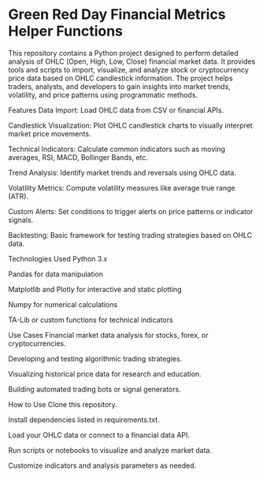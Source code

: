 # Green Red Day Financial Metrics Helper Functions


This repository contains a Python project designed to perform detailed analysis of OHLC (Open, High, Low, Close) financial market data. It provides tools and scripts to import, visualize, and analyze stock or cryptocurrency price data based on OHLC candlestick information. The project helps traders, analysts, and developers to gain insights into market trends, volatility, and price patterns using programmatic methods.

Features
Data Import: Load OHLC data from CSV or financial APIs.

Candlestick Visualization: Plot OHLC candlestick charts to visually interpret market price movements.

Technical Indicators: Calculate common indicators such as moving averages, RSI, MACD, Bollinger Bands, etc.

Trend Analysis: Identify market trends and reversals using OHLC data.

Volatility Metrics: Compute volatility measures like average true range (ATR).

Custom Alerts: Set conditions to trigger alerts on price patterns or indicator signals.

Backtesting: Basic framework for testing trading strategies based on OHLC data.

Technologies Used
Python 3.x

Pandas for data manipulation

Matplotlib and Plotly for interactive and static plotting

Numpy for numerical calculations

TA-Lib or custom functions for technical indicators

Use Cases
Financial market data analysis for stocks, forex, or cryptocurrencies.

Developing and testing algorithmic trading strategies.

Visualizing historical price data for research and education.

Building automated trading bots or signal generators.

How to Use
Clone this repository.

Install dependencies listed in requirements.txt.

Load your OHLC data or connect to a financial data API.

Run scripts or notebooks to visualize and analyze market data.

Customize indicators and analysis parameters as needed.

